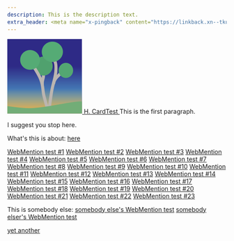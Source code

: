 ```yaml
---
description: This is the description text.
extra_header: <meta name="x-pingback" content="https://linkback.xn--tkuka-m3a3v.dev/xmlrpc" />
---
```

<a class="h-card" href="https://www.xn--tkuka-m3a3v.dev/hcardlink">
 <img src="/favicon.svg" alt="" />
 H. CardTest
</a>

<meta content="" />
This is the first paragraph.

I suggest you stop here.

What's this is about: [here](https://github.com/sh1boot/sh1boot.github.io/blob/master/_tools/notify.py)

[WebMention test #1][test 1]
[WebMention test #2][test 2]
[WebMention test #3][test 3]
[WebMention test #4][test 4]
[WebMention test #5][test 5]
[WebMention test #6][test 6]
[WebMention test #7][test 7]
[WebMention test #8][test 8]
[WebMention test #9][test 9]
[WebMention test #10][test 10]
[WebMention test #11][test 11]
[WebMention test #12][test 12]
[WebMention test #13][test 13]
[WebMention test #14][test 14]
[WebMention test #15][test 15]
[WebMention test #16][test 16]
[WebMention test #17][test 17]
[WebMention test #18][test 18]
[WebMention test #19][test 19]
[WebMention test #20][test 20]
[WebMention test #21][test 21]
[WebMention test #22][test 22]
[WebMention test #23][test 23]

This is somebody else:
[somebody else's WebMention test][somebody else]
[somebody elser's WebMention test][somebody elser]

[yet another][]

[test 1]: <https://webmention.rocks/test/1>
[test 2]: <https://webmention.rocks/test/2>
[test 3]: <https://webmention.rocks/test/3>
[test 4]: <https://webmention.rocks/test/4>
[test 5]: <https://webmention.rocks/test/5>
[test 6]: <https://webmention.rocks/test/6>
[test 7]: <https://webmention.rocks/test/7>
[test 8]: <https://webmention.rocks/test/8>
[test 9]: <https://webmention.rocks/test/9>
[test 10]: <https://webmention.rocks/test/10>
[test 11]: <https://webmention.rocks/test/11>
[test 12]: <https://webmention.rocks/test/12>
[test 13]: <https://webmention.rocks/test/13>
[test 14]: <https://webmention.rocks/test/14>
[test 15]: <https://webmention.rocks/test/15>
[test 16]: <https://webmention.rocks/test/16>
[test 17]: <https://webmention.rocks/test/17>
[test 18]: <https://webmention.rocks/test/18>
[test 19]: <https://webmention.rocks/test/19>
[test 20]: <https://webmention.rocks/test/20>
[test 21]: <https://webmention.rocks/test/21>
[test 21slash]: <https://webmention.rocks/test/21/>
[test 22]: <https://webmention.rocks/test/22>
[test 23]: <https://webmention.rocks/test/23/page>

[somebody else]: <https://michaelbishop.me/note/1699155779.html>
[somebody elser]: <https://his2nd.life/en/posts/127efb3.html>
[yet another]: <https://justaquickexperiment.wordpress.com/2024/06/10/quick-test/>
